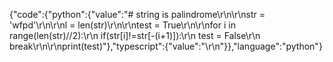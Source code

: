 {"code":{"python":{"value":"# string is palindrome\r\n\r\nstr = 'wfpd'\r\n\r\nl = len(str)\r\n\r\ntest = True\r\n\r\nfor i in range(len(str)//2):\r\n       if(str[i]!=str[-(i+1)]):\r\n          test = False\r\n          break\r\n\r\nprint(test)"},"typescript":{"value":"\r\n"}},"language":"python"}